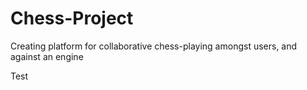 # Chess-Project
Creating platform for collaborative chess-playing amongst users, and against an engine

Test